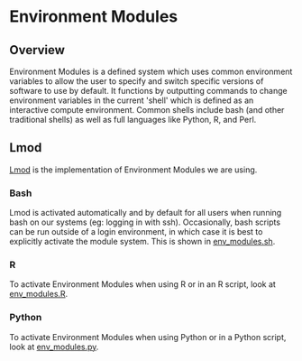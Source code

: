 # Environment Modules

## Overview

Environment Modules is a defined system which uses common environment variables to allow the user to specify and switch specific versions of software to use by default. It functions by outputting commands to change environment variables in the current 'shell' which is defined as an interactive compute environment. Common shells include bash (and other traditional shells) as well as full languages like Python, R, and Perl.

## Lmod

[Lmod](https://github.com/TACC/Lmod) is the implementation of Environment Modules we are using.

### Bash

Lmod is activated automatically and by default for all users when running bash on our systems (eg: logging in with ssh). Occasionally, bash scripts can be run outside of a login environment, in which case it is best to explicitly activate the module system. This is shown in [env_modules.sh](env_modules.sh).

### R

To activate Environment Modules when using R or in an R script, look at [env_modules.R](env_modules.R).

### Python

To activate Environment Modules when using Python or in a Python script, look at [env_modules.py](env_modules.py).

